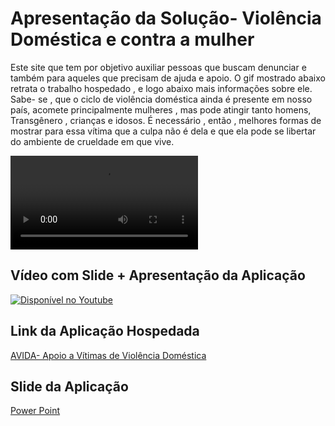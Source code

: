 # Apresentação da Solução- Violência Doméstica e contra a mulher 

Este site que tem por objetivo auxiliar pessoas que buscam denunciar e também para aqueles que precisam de ajuda e apoio. O gif mostrado abaixo retrata o trabalho hospedado , e logo abaixo mais informações sobre ele. Sabe- se , que o ciclo de violência doméstica ainda é presente em nosso país, acomete principalmente mulheres , mas pode atingir tanto homens, Transgênero , crianças e idosos. É necessário , então , melhores formas de mostrar para essa vítima que a culpa não é dela e que ela pode se libertar do ambiente de crueldade em que vive. 

![Aplicação](https://github.com/ICEI-PUC-Minas-PMV-ADS/pmv-ads-2022-1-e1-proj-web-t11-violenciamulhergrupo/blob/main/Viol%C3%AAncia%20Contra%20A%20Mulher%20E%20Mais%201%20P%C3%A1gina%20-%20Pessoal%20%E2%80%94%20Microsoft%20%20Edge%202022-06-25%2013-06-33%20Reduzido%202.m4v)

## Vídeo com Slide + Apresentação da Aplicação

[![Disponível no Youtube](miniatura)](https://youtu.be/tDxTJ4xP86M "Vídeo com slide + Apresentação da aplicaçao")


 ## Link da Aplicação Hospedada
 [AVIDA- Apoio a Vítimas de Violência Doméstica](https://icei-puc-minas-pmv-ads.github.io/pmv-ads-2022-1-e1-proj-web-t11-violenciamulhergrupo/src/page/index.html)



## Slide da Aplicação
[Power Point ](https://sgapucminasbr.sharepoint.com/:p:/s/Grupo7-Projetowebfront-ed/EZHmggxklStAigwnt0kZsOQBGlZFwaUXaWNUHQcole-0jA?e=iWmTj9)

